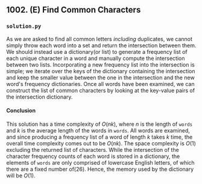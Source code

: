 ## 1002. (E) Find Common Characters

### `solution.py`
As we are asked to find all common letters *including* duplicates, we cannot simply throw each word into a set and return the intersection between them. We should instead use a dictionary(or list) to generate a frequency list of each unique character in a word and manually compute the intersection between two lists. Incorporating a new frequency list into the intersection is simple; we iterate over the keys of the dictionary containing the intersection and keep the smaller value between the one in the intersection and the new word's frequency dictionaries. Once all words have been examined, we can construct the list of common characters by looking at the key-value pairs of the intersection dictionary.  

#### Conclusion
This solution has a time complexity of $O(nk)$, where $n$ is the length of `words` and $k$ is the average length of the words in `words`. All words are examined, and since producing a frequency list of a word of length $k$ takes $k$ time, the overall time complexity comes out to be $O(nk)$. The space complexity is $O(1)$ excluding the returned list of characters. While the intersection of the character frequency counts of each word is stored in a dictionary, the elements of `words` are only comprised of lowercase English letters, of which there are a fixed number of(26). Hence, the memory used by the dictionary will be $O(1)$.  
  

